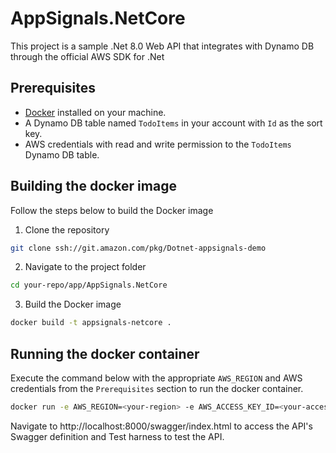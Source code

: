 # AppSignals.NetCore

This project is a sample .Net 8.0 Web API that integrates with Dynamo DB through
the official AWS SDK for .Net

## Prerequisites

- [Docker](https://www.docker.com/get-started) installed on your machine.
- A Dynamo DB table named `TodoItems` in your account with `Id` as the sort key.
- AWS credentials with read and write permission to the `TodoItems` Dynamo DB
  table.

## Building the docker image

Follow the steps below to build the Docker image

1. Clone the repository

```sh
git clone ssh://git.amazon.com/pkg/Dotnet-appsignals-demo
```

2. Navigate to the project folder

```sh
cd your-repo/app/AppSignals.NetCore
```

3. Build the Docker image

```sh
docker build -t appsignals-netcore .
```

## Running the docker container

Execute the command below with the appropriate `AWS_REGION` and AWS credentials
from the `Prerequisites` section to run the docker container.

```sh
docker run -e AWS_REGION=<your-region> -e AWS_ACCESS_KEY_ID=<your-access-key-id> -e AWS_SECRET_ACCESS_KEY=<your-secret-access-key> -e AWS_SESSION_TOKEN=<your-session-token> -p 8000:8080 appsignals-netcore
```

Navigate to http://localhost:8000/swagger/index.html to access the API's Swagger
definition and Test harness to test the API.